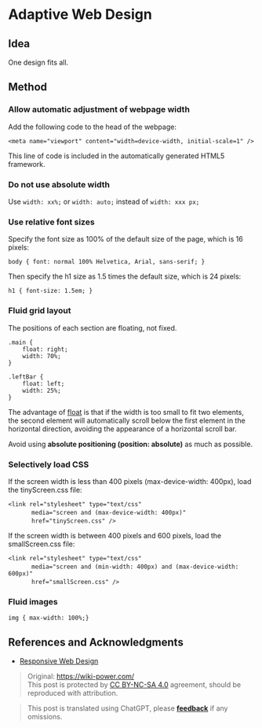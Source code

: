 # Adaptive Web Design

## Idea

One design fits all.

## Method

### **Allow automatic adjustment of webpage width**

Add the following code to the head of the webpage:

```
<meta name="viewport" content="width=device-width, initial-scale=1" />
```

This line of code is included in the automatically generated HTML5 framework.

### Do not use absolute width

Use `width: xx%;` or `width: auto;` instead of `width: xxx px;`

### Use relative font sizes

Specify the font size as 100% of the default size of the page, which is 16 pixels:

```
body { font: normal 100% Helvetica, Arial, sans-serif; }
```

Then specify the h1 size as 1.5 times the default size, which is 24 pixels:

```
h1 { font-size: 1.5em; }
```

### **Fluid grid layout**

The positions of each section are floating, not fixed.

```
.main {
    float: right;
    width: 70%;
}

.leftBar {
    float: left;
    width: 25%;
}
```

The advantage of [float](http://designshack.net/articles/css/everything-you-never-knew-about-css-floats/) is that if the width is too small to fit two elements, the second element will automatically scroll below the first element in the horizontal direction, avoiding the appearance of a horizontal scroll bar.

Avoid using **absolute positioning (position: absolute)** as much as possible.

### **Selectively load CSS**

If the screen width is less than 400 pixels (max-device-width: 400px), load the tinyScreen.css file:

```
<link rel="stylesheet" type="text/css"
　　　　media="screen and (max-device-width: 400px)"
　　　　href="tinyScreen.css" />
```

If the screen width is between 400 pixels and 600 pixels, load the smallScreen.css file:

```
<link rel="stylesheet" type="text/css"
　　　　media="screen and (min-width: 400px) and (max-device-width: 600px)"
　　　　href="smallScreen.css" />
```

### **Fluid images**

```
img { max-width: 100%;}
```

## References and Acknowledgments

- [Responsive Web Design](http://www.ruanyifeng.com/blog/2012/05/responsive_web_design.html)

> Original: <https://wiki-power.com/>  
> This post is protected by [CC BY-NC-SA 4.0](https://creativecommons.org/licenses/by/4.0/deed.en) agreement, should be reproduced with attribution.

> This post is translated using ChatGPT, please [**feedback**](https://github.com/linyuxuanlin/Wiki_MkDocs/issues/new) if any omissions.